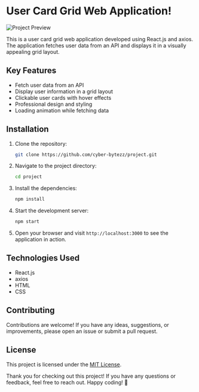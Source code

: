# User Card Grid Web Application!


![Project Preview](https://github.com/cyber-bytezz/LGMVIP-Web-Task02/assets/130319315/4b2bdab4-13d5-41f8-958a-e9aa9c6ed5b3)

This is a user card grid web application developed using React.js and axios. The application fetches user data from an API and displays it in a visually appealing grid layout.

## Key Features

- Fetch user data from an API
- Display user information in a grid layout
- Clickable user cards with hover effects
- Professional design and styling
- Loading animation while fetching data
 
## Installation

1. Clone the repository:

   ```bash
   git clone https://github.com/cyber-bytezz/project.git
   ```

2. Navigate to the project directory:

   ```bash
   cd project
   ```

3. Install the dependencies:

   ```bash
   npm install
   ```

4. Start the development server:

   ```bash
   npm start
   ```

5. Open your browser and visit `http://localhost:3000` to see the application in action.

## Technologies Used

- React.js
- axios
- HTML
- CSS

## Contributing

Contributions are welcome! If you have any ideas, suggestions, or improvements, please open an issue or submit a pull request.

## License

This project is licensed under the [MIT License](LICENSE).

Thank you for checking out this project! If you have any questions or feedback, feel free to reach out. Happy coding! 🚀
